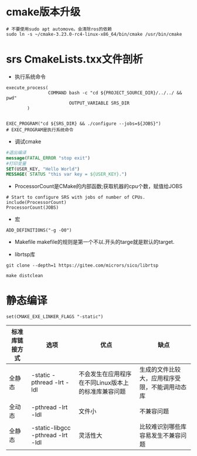 # cmake版本升级
```shell
# 不要使用sudo apt automove。会清除ros的依赖
sudo ln -s ~/cmake-3.23.0-rc4-linux-x86_64/bin/cmake /usr/bin/cmake

```
# srs CmakeLists.txx文件剖析
- 执行系统命令
```
execute_process(
		        COMMAND bash -c "cd ${PROJECT_SOURCE_DIR}/../../ && pwd"
				        OUTPUT_VARIABLE SRS_DIR
		)


EXEC_PROGRAM("cd ${SRS_DIR} && ./configure --jobs=${JOBS}")
# EXEC_PROGRAM是执行系统命令
```
- 调试cmake
```cmake
#退出编译
message(FATAL_ERROR "stop exit")
#打印变量
SET(USER_KEY, "Hello World")
MESSAGE( STATUS "this var key = ${USER_KEY}.")
```
- ProcessorCount是CMake的内部函数;获取机器的cpu个数，赋值给JOBS
```
# Start to configure SRS with jobs of number of CPUs.
include(ProcessorCount)
ProcessorCount(JOBS)
```
- 宏
```
ADD_DEFINITIONS("-g -O0")
```

- Makefile
makefile的规则是第一个不以.开头的targe就是默认的target.

- librtsp库
```
git clone --depth=1 https://gitee.com/micrors/sico/librtsp

make distclean
```
# 静态编译
```
set(CMAKE_EXE_LINKER_FLAGS "-static")
```

| 标准库链接方式 | 选项                                | 优点                                                | 缺点                                           |
| ---            | ---                                 | ---                                                 | ---                                            |
| 全静态         | -static  -pthread -lrt -ldl         | 不会发生在应用程序在不同Linux版本上的标准库兼容问题 | 生成的文件比较大，应用程序受限，不能调用动态库 |
| 全动态         | -pthread -lrt -ldl                  | 文件小                                              | 不兼容问题                                     |
| 全静态         | -static-libgcc   -pthread -lrt -ldl | 灵活性大                                            | 比较难识别哪些库容易发生不兼容问题             |

